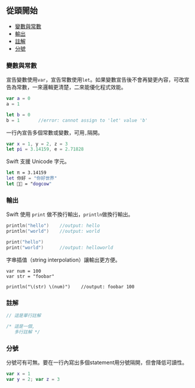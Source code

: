 ## 從頭開始

- [變數與常數](#Variable_Constant)
- [輸出](#ConsoleOutput)
- [註解](#Comment)
- [分號](#Semicolon)

<a name="Variable_Constant"></a>
### 變數與常數

宣告變數使用`var`，宣告常數使用`let`。如果變數宣告後不會再變更內容，可改宣告為常數，一來邏輯更清楚，二來能優化程式效能。
```swift
var a = 0
a = 1

let b = 0
b = 1       //error: cannot assign to 'let' value 'b'
```

一行內宣告多個常數或變數，可用`,`隔開。
```swift
var x = 1, y = 2, z = 3
let pi = 3.14159, e = 2.71828
```

Swift 支援 Unicode 字元。
```swift
let π = 3.14159
let 你好 = "你好世界"
let 🐶🐮 = "dogcow"
```

<a name="ConsoleOutput"></a>
### 輸出

Swift 使用 `print` 做不換行輸出，`println`做換行輸出。
```swift
println("hello")    //output: hello
println("world")    //output: world

print("hello")
print("world")      //output: helloworld
```

字串插值（string interpolation）讓輸出更方便。
```swfit
var num = 100
var str = "foobar"

println("\(str) \(num)")    //output: foobar 100
```

<a name="Comment"></a>
### 註解

```swift
// 這是單行註解

/* 這是一個,
   多行註解 */
```

<a name="Semicolon"></a>
### 分號

分號可有可無。要在一行內寫出多個statement用分號隔開，但會降低可讀性。
```swift
var x = 1
var y = 2; var z = 3
```
